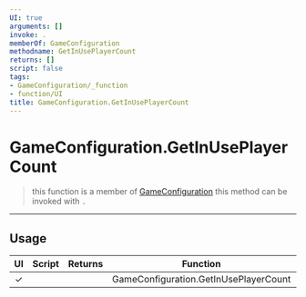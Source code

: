 ```yaml
---
UI: true
arguments: []
invoke: .
memberOf: GameConfiguration
methodname: GetInUsePlayerCount
returns: []
script: false
tags:
- GameConfiguration/_function
- function/UI
title: GameConfiguration.GetInUsePlayerCount
---
```

# GameConfiguration.GetInUsePlayerCount
> this function is a member of [GameConfiguration](civ-6/lua/GameConfiguration.md)
> this method can be invoked with `.`
-----
## Usage
|  UI | Script | Returns | Function | Arguments |
|:---:|:------:|-------:|:--------:|:---------|
|✓| ||GameConfiguration.GetInUsePlayerCount||
